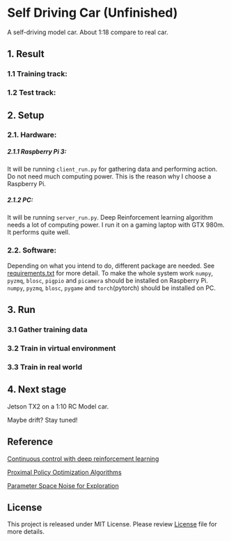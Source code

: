 # Self Driving Car (Unfinished)
A self-driving model car. About 1:18 compare to real car.


## 1. Result

### 1.1 Training track:

### 1.2 Test track:

## 2. Setup

### 2.1. Hardware:


##### 2.1.1 Raspberry Pi 3:
It will be running `client_run.py` for gathering data and performing action.
Do not need much computing power.
This is the reason why I choose a Raspberry Pi.

##### 2.1.2 PC:
It will be running `server_run.py`.
Deep Reinforcement learning algorithm needs a lot of computing power.
I run it on a gaming laptop with GTX 980m. It performs quite well.

### 2.2. Software:
Depending on what you intend to do, different package are needed.
See [requirements.txt](requirements.txt) for more detail.
To make the whole system work 
`numpy`, `pyzmq`, `blosc`, `pigpio` and `picamera` should be installed on Raspberry Pi.
`numpy`, `pyzmq`, `blosc`, `pygame` and `torch`(pytorch) should be installed on PC.
## 3. Run

### 3.1 Gather training data

### 3.2 Train in virtual environment

### 3.3 Train in real world

## 4. Next stage

Jetson TX2 on a 1:10 RC Model car.

Maybe drift? Stay tuned!

## Reference
[Continuous control with deep reinforcement learning](https://arxiv.org/abs/1509.02971)

[Proximal Policy Optimization Algorithms](https://arxiv.org/abs/1707.06347)

[Parameter Space Noise for Exploration](https://arxiv.org/abs/1706.01905)

## License
This project is released under MIT License.
Please review [License](LICENSE) file for more details.


